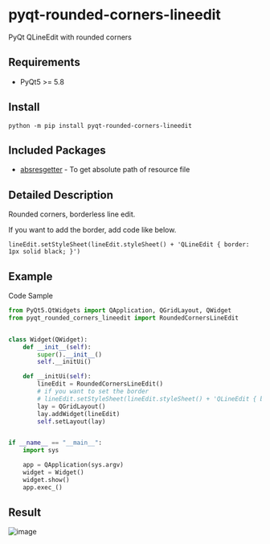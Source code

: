 # pyqt-rounded-corners-lineedit
PyQt QLineEdit with rounded corners

## Requirements
* PyQt5 >= 5.8

## Install
`python -m pip install pyqt-rounded-corners-lineedit`

## Included Packages
* <a href="https://github.com/yjg30737/absresgetter.git">absresgetter</a> - To get absolute path of resource file

## Detailed Description
Rounded corners, borderless line edit.

If you want to add the border, add code like below.

`lineEdit.setStyleSheet(lineEdit.styleSheet() + 'QLineEdit { border: 1px solid black; }')`

## Example
Code Sample
```python
from PyQt5.QtWidgets import QApplication, QGridLayout, QWidget
from pyqt_rounded_corners_lineedit import RoundedCornersLineEdit


class Widget(QWidget):
    def __init__(self):
        super().__init__()
        self.__initUi()

    def __initUi(self):
        lineEdit = RoundedCornersLineEdit()
        # if you want to set the border
        # lineEdit.setStyleSheet(lineEdit.styleSheet() + 'QLineEdit { border: 1px solid black; }')
        lay = QGridLayout()
        lay.addWidget(lineEdit)
        self.setLayout(lay)


if __name__ == "__main__":
    import sys

    app = QApplication(sys.argv)
    widget = Widget()
    widget.show()
    app.exec_()
```

## Result

![image](https://user-images.githubusercontent.com/55078043/164461900-e212c0cc-9f62-4451-bd62-880614a7c074.png)



